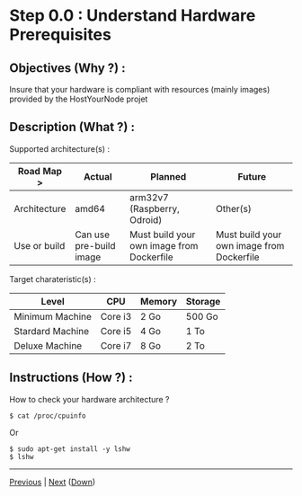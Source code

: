 Step 0.0 : Understand Hardware Prerequisites
==

Objectives (Why ?) :
--
Insure that your hardware is compliant with resources (mainly images) provided by the HostYourNode projet

Description (What ?) :
--
Supported architecture(s) :
<table>
    <thead>
        <tr>
            <th>Road Map ></th>
            <th>Actual</th>
            <th>Planned</th>
            <th>Future</th>
        </tr>
    </thead>
    <tbody>
        <tr>
            <td>Architecture</td>
            <td>amd64</td>
            <td>arm32v7 (Raspberry, Odroid)</td>
            <td>Other(s)</td>
        </tr>
        <tr>
            <td>Use or build</td>      
            <td>Can use pre-build image</td>
            <td>Must build your own image from Dockerfile</td>
            <td>Must build your own image from Dockerfile</td>
        </tr>
    </tbody>
</table>

Target charateristic(s) :
<table>
    <thead>
        <tr>
            <th>Level</th>
            <th>CPU</th>
            <th>Memory</th>
            <th>Storage</th>
        </tr>
    </thead>
    <tbody>
        <tr>
            <td>Minimum Machine</td>
            <td>Core i3</td>
            <td>2 Go</td>
            <td>500 Go</td>
        </tr>
        <tr>
            <td>Stardard Machine</td>      
            <td>Core i5</td>
            <td>4 Go</td>
            <td>1 To</td>
        </tr>
         <tr>
            <td>Deluxe Machine</td>      
            <td>Core i7</td>
            <td>8 Go</td>
            <td>2 To</td>
        </tr>
    </tbody>
</table>

Instructions (How ?) :
--
How to check your hardware architecture ?
<pre><code>$ cat /proc/cpuinfo</code></pre>
Or
<pre><code>$ sudo apt-get install -y lshw
$ lshw</code></pre>

---
<A href="https://github.com/babonet13/HostYourNode/tree/master/HowTo/0_UnderstandPrerequisites">Previous<A/> | <A href="https://github.com/babonet13/HostYourNode/blob/master/HowTo/0_UnderstandPrerequisites/1_SoftPrerequisites.md">Next<A/> (<A href="https://github.com/babonet13/HostYourNode/blob/master/HowTo/0_UnderstandPrerequisites/readme.md">Down</A>)
